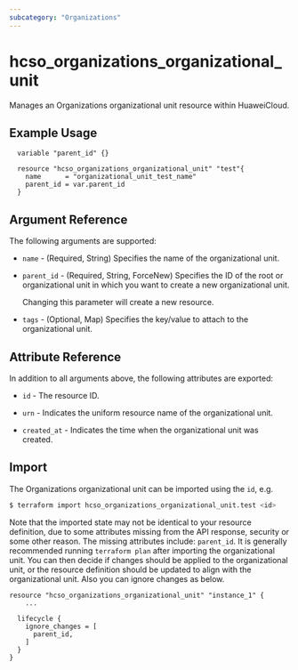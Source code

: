 ```yaml
---
subcategory: "Organizations"
---
```


# hcso_organizations_organizational_unit

Manages an Organizations organizational unit resource within HuaweiCloud.

## Example Usage

```hcl
  variable "parent_id" {}
  
  resource "hcso_organizations_organizational_unit" "test"{
    name      = "organizational_unit_test_name"
    parent_id = var.parent_id
  }
```

## Argument Reference

The following arguments are supported:

* `name` - (Required, String) Specifies the name of the organizational unit.

* `parent_id` - (Required, String, ForceNew) Specifies the ID of the root or organizational unit in which
  you want to create a new organizational unit.

  Changing this parameter will create a new resource.

* `tags` - (Optional, Map) Specifies the key/value to attach to the organizational unit.

## Attribute Reference

In addition to all arguments above, the following attributes are exported:

* `id` - The resource ID.

* `urn` - Indicates the uniform resource name of the organizational unit.

* `created_at` - Indicates the time when the organizational unit was created.

## Import

The Organizations organizational unit can be imported using the `id`, e.g.

```bash
$ terraform import hcso_organizations_organizational_unit.test <id>
```

Note that the imported state may not be identical to your resource definition, due to some attributes missing from the
API response, security or some other reason. The missing attributes include: `parent_id`. It is generally recommended
running `terraform plan` after importing the organizational unit. You can then decide if changes should be applied to
the organizational unit, or the resource definition should be updated to align with the organizational unit. Also you
can ignore changes as below.

```hcl
resource "hcso_organizations_organizational_unit" "instance_1" {
    ...

  lifecycle {
    ignore_changes = [
      parent_id,
    ]
  }
}
```
